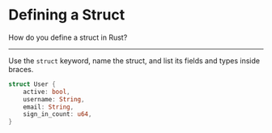 # Defining a Struct

How do you define a struct in Rust?

---

Use the `struct` keyword, name the struct, and list its fields and types inside braces.

```rust
struct User {
    active: bool,
    username: String,
    email: String,
    sign_in_count: u64,
}
```
